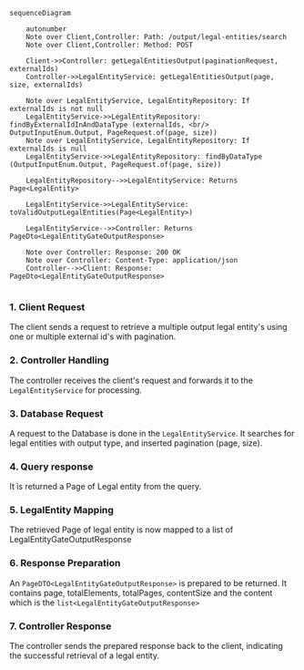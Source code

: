 ````mermaid
sequenceDiagram

    autonumber
    Note over Client,Controller: Path: /output/legal-entities/search
    Note over Client,Controller: Method: POST

    Client->>Controller: getLegalEntitiesOutput(paginationRequest, externalIds)
    Controller->>LegalEntityService: getLegalEntitiesOutput(page, size, externalIds)

    Note over LegalEntityService, LegalEntityRepository: If externalIds is not null
    LegalEntityService->>LegalEntityRepository: findByExternalIdInAndDataType (externalIds, <br/> OutputInputEnum.Output, PageRequest.of(page, size))
    Note over LegalEntityService, LegalEntityRepository: If externalIds is null
    LegalEntityService->>LegalEntityRepository: findByDataType (OutputInputEnum.Output, PageRequest.of(page, size))

    LegalEntityRepository-->>LegalEntityService: Returns Page<LegalEntity>

    LegalEntityService->>LegalEntityService: toValidOutputLegalEntities(Page<LegalEntity>)

    LegalEntityService-->>Controller: Returns PageDto<LegalEntityGateOutputResponse>

    Note over Controller: Response: 200 OK 
    Note over Controller: Content-Type: application/json
    Controller-->>Client: Response: PageDto<LegalEntityGateOutputResponse>


````

### 1. Client Request

The client sends a request to retrieve a multiple output legal entity's using one or multiple external id's with pagination.

### 2. Controller Handling

The controller receives the client's request and forwards it to the `LegalEntityService` for processing.

### 3. Database Request

A request to the Database is done in the `LegalEntityService`. It searches for legal entities with output type, and inserted pagination (page, size).

### 4. Query response

It is returned a Page of Legal entity from the query.

### 5. LegalEntity Mapping

The retrieved Page of legal entity is now mapped to a list of LegalEntityGateOutputResponse

### 6. Response Preparation

An `PageDTO<LegalEntityGateOutputResponse>` is prepared to be returned. It contains page, totalElements, totalPages, contentSize and the content which is
the `list<LegalEntityGateOutputResponse>`

### 7. Controller Response

The controller sends the prepared response back to the client, indicating the successful retrieval of a legal entity.